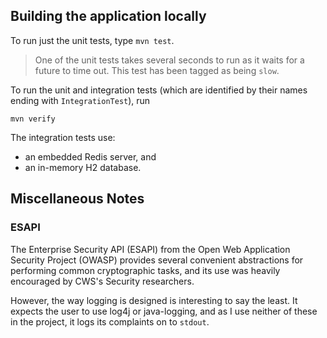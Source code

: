 ## Building the application locally

To run just the unit tests, type `mvn test`.

> One of the unit tests takes several seconds to run as it waits for a future to time out. This test has been tagged as being `slow`.

To run the unit and integration tests (which are identified by their names ending with `IntegrationTest`), run

    mvn verify

The integration tests use:
* an embedded Redis server, and
* an in-memory H2 database.

## Miscellaneous Notes

### ESAPI

The Enterprise Security API (ESAPI) from the Open Web Application Security Project (OWASP) provides several convenient
abstractions for performing common cryptographic tasks, and its use was heavily encouraged by CWS's Security researchers.

However, the way logging is designed is interesting to say the least. It expects the user to use log4j or java-logging, and
as I use neither of these in the project, it logs its complaints on to `stdout`.
